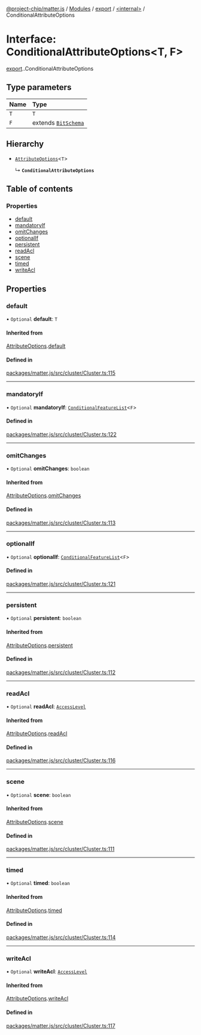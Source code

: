 [@project-chip/matter.js](../README.md) / [Modules](../modules.md) / [export](../modules/export.md) / [<internal\>](../modules/export._internal_.md) / ConditionalAttributeOptions

# Interface: ConditionalAttributeOptions<T, F\>

[export](../modules/export.md).[<internal>](../modules/export._internal_.md).ConditionalAttributeOptions

## Type parameters

| Name | Type |
| :------ | :------ |
| `T` | `T` |
| `F` | extends [`BitSchema`](../modules/schema_export.md#bitschema) |

## Hierarchy

- [`AttributeOptions`](export._internal_.AttributeOptions.md)<`T`\>

  ↳ **`ConditionalAttributeOptions`**

## Table of contents

### Properties

- [default](export._internal_.ConditionalAttributeOptions.md#default)
- [mandatoryIf](export._internal_.ConditionalAttributeOptions.md#mandatoryif)
- [omitChanges](export._internal_.ConditionalAttributeOptions.md#omitchanges)
- [optionalIf](export._internal_.ConditionalAttributeOptions.md#optionalif)
- [persistent](export._internal_.ConditionalAttributeOptions.md#persistent)
- [readAcl](export._internal_.ConditionalAttributeOptions.md#readacl)
- [scene](export._internal_.ConditionalAttributeOptions.md#scene)
- [timed](export._internal_.ConditionalAttributeOptions.md#timed)
- [writeAcl](export._internal_.ConditionalAttributeOptions.md#writeacl)

## Properties

### default

• `Optional` **default**: `T`

#### Inherited from

[AttributeOptions](export._internal_.AttributeOptions.md).[default](export._internal_.AttributeOptions.md#default)

#### Defined in

[packages/matter.js/src/cluster/Cluster.ts:115](https://github.com/project-chip/matter.js/blob/be83914/packages/matter.js/src/cluster/Cluster.ts#L115)

___

### mandatoryIf

• `Optional` **mandatoryIf**: [`ConditionalFeatureList`](../modules/cluster_export.md#conditionalfeaturelist)<`F`\>

#### Defined in

[packages/matter.js/src/cluster/Cluster.ts:122](https://github.com/project-chip/matter.js/blob/be83914/packages/matter.js/src/cluster/Cluster.ts#L122)

___

### omitChanges

• `Optional` **omitChanges**: `boolean`

#### Inherited from

[AttributeOptions](export._internal_.AttributeOptions.md).[omitChanges](export._internal_.AttributeOptions.md#omitchanges)

#### Defined in

[packages/matter.js/src/cluster/Cluster.ts:113](https://github.com/project-chip/matter.js/blob/be83914/packages/matter.js/src/cluster/Cluster.ts#L113)

___

### optionalIf

• `Optional` **optionalIf**: [`ConditionalFeatureList`](../modules/cluster_export.md#conditionalfeaturelist)<`F`\>

#### Defined in

[packages/matter.js/src/cluster/Cluster.ts:121](https://github.com/project-chip/matter.js/blob/be83914/packages/matter.js/src/cluster/Cluster.ts#L121)

___

### persistent

• `Optional` **persistent**: `boolean`

#### Inherited from

[AttributeOptions](export._internal_.AttributeOptions.md).[persistent](export._internal_.AttributeOptions.md#persistent)

#### Defined in

[packages/matter.js/src/cluster/Cluster.ts:112](https://github.com/project-chip/matter.js/blob/be83914/packages/matter.js/src/cluster/Cluster.ts#L112)

___

### readAcl

• `Optional` **readAcl**: [`AccessLevel`](../enums/cluster_export.AccessLevel.md)

#### Inherited from

[AttributeOptions](export._internal_.AttributeOptions.md).[readAcl](export._internal_.AttributeOptions.md#readacl)

#### Defined in

[packages/matter.js/src/cluster/Cluster.ts:116](https://github.com/project-chip/matter.js/blob/be83914/packages/matter.js/src/cluster/Cluster.ts#L116)

___

### scene

• `Optional` **scene**: `boolean`

#### Inherited from

[AttributeOptions](export._internal_.AttributeOptions.md).[scene](export._internal_.AttributeOptions.md#scene)

#### Defined in

[packages/matter.js/src/cluster/Cluster.ts:111](https://github.com/project-chip/matter.js/blob/be83914/packages/matter.js/src/cluster/Cluster.ts#L111)

___

### timed

• `Optional` **timed**: `boolean`

#### Inherited from

[AttributeOptions](export._internal_.AttributeOptions.md).[timed](export._internal_.AttributeOptions.md#timed)

#### Defined in

[packages/matter.js/src/cluster/Cluster.ts:114](https://github.com/project-chip/matter.js/blob/be83914/packages/matter.js/src/cluster/Cluster.ts#L114)

___

### writeAcl

• `Optional` **writeAcl**: [`AccessLevel`](../enums/cluster_export.AccessLevel.md)

#### Inherited from

[AttributeOptions](export._internal_.AttributeOptions.md).[writeAcl](export._internal_.AttributeOptions.md#writeacl)

#### Defined in

[packages/matter.js/src/cluster/Cluster.ts:117](https://github.com/project-chip/matter.js/blob/be83914/packages/matter.js/src/cluster/Cluster.ts#L117)
